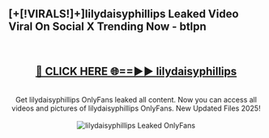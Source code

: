 <h2>[+[!VIRALS!]+]lilydaisyphillips Leaked Video Viral On Social X Trending Now - btlpn</h2>
<br>
<div align="center">
<h2><a href="https://libra.edu.pl?lilydaisyphillips" rel="nofollow">🔴 CLICK HERE 🌐==►► lilydaisyphillips</a></h2>
<br>
Get lilydaisyphillips OnlyFans leaked all content. Now you can access all videos and pictures of lilydaisyphillips OnlyFans. New Updated Files 2025!
<br>
<br>
<a href="https://libra.edu.pl?lilydaisyphillips" rel="nofollow" data-target="animated-image.originalLink"><img src="https://i.ibb.co.com/WyWwxjT/player-gif2.gif" alt="lilydaisyphillips Leaked OnlyFans" style="max-width: 100%; display: inline-block;" data-target="animated-image.originalImage"></a>
</div>
<br>